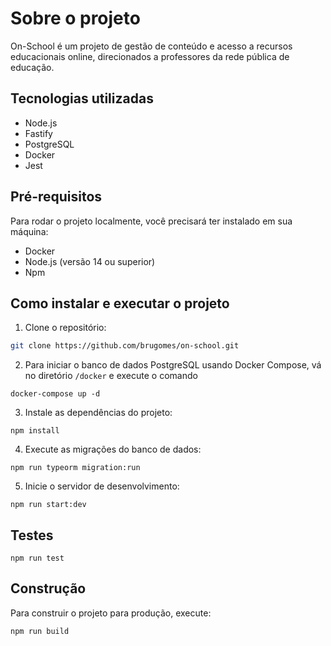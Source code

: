 # Sobre o projeto
On-School é um projeto de gestão de conteúdo e acesso a recursos educacionais online, direcionados a professores da rede pública de educação.


## Tecnologias utilizadas
  - Node.js
  - Fastify
  - PostgreSQL
  - Docker
  - Jest


##  Pré-requisitos 
Para rodar o projeto localmente, você precisará ter instalado em sua máquina:

- Docker
- Node.js (versão 14 ou superior)
- Npm

## Como instalar e executar o projeto
1. Clone o repositório:
```sh
git clone https://github.com/brugomes/on-school.git
```

2. Para iniciar o banco de dados PostgreSQL usando Docker Compose, vá no diretório ```/docker``` e execute o comando
```
docker-compose up -d
```

3. Instale as dependências do projeto:
```
npm install
```

4. Execute as migrações do banco de dados:
```
npm run typeorm migration:run
```

5. Inicie o servidor de desenvolvimento:
```
npm run start:dev
```

## Testes
```
npm run test
```

## Construção
Para construir o projeto para produção, execute:
```
npm run build
```
